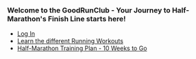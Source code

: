### Welcome to the GoodRunClub - Your Journey to Half-Marathon's Finish Line starts here!

- [Log In](login.md)
- [Learn the different Running Workouts](about.md)
- [Half-Marathon Training Plan - 10 Weeks to Go](plan.md)
